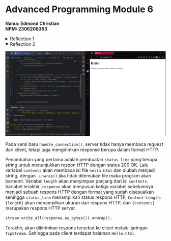 # Advanced Programming Module 6
**Nama: Edmond Christian**<br>
**NPM: 2306208363**

<details>
<summary>Reflection 1</summary>

Fungsi `handle_connection()` memiliki parameter berupa sebuah `TcpStream`, yang merupakan sebuah koneksi dari seorang klien ke server. Jadi fungsi tersebut bertanggung jawab untuk menanangi koneksi yang masuk melalui TCP.<Br>
Pertama, fungsi ini membuat `BufReader` untuk membaca stream (dengan buffering data) yang diterima. Dari data tersebut, kemudian akan dipisahkan berdasarkan separator baris baru "\n" melalui `.lines()`. Setiap baris yang kemudian terbuat akan memiliki tipe `Result<String, std::io::Error>`, setelah itu digunakan `.map(|result| result.unwrap())` yang akan mengambil nilai stringnya. Jika terjadi error maka `.unwrap()` akan menghentikan program. Hal ini akan dilakukan hingga ditemukan baris-baris kosong yang menandakan akhir header `.take_while(|line| !line.is_empty())`. Setelah itu semua, dengan `.collect()`, hasilnya akan dikumpulkan ke dalam sebuah `Vec<String>` dan diprint ke terminal.


</details>

<details open>
<summary>Reflection 2</summary>

![Commit 2 screen capture](/assets/images/commit2.png)

Pada versi baru `handle_connection()`, server tidak hanya membaca *request* dari client, tetapi juga mengirimkan response berupa dalam format HTTP.

Penambahan yang pertama adalah pembuatan `status_line` yang berupa string untuk menunjukkan respon HTTP dengan status 200 OK. Lalu variabel `contents` akan membaca isi file `hello.html` dan diubah menjadi string, dengan `.unwrap()` jika tidak ditemukan file maka program akan berhenti. Variabel `length` akan menyimpan panjang dari isi `contents`. Variabel terakhir, `response` akan menyusun ketiga variabel sebelumnya menjadi sebuah respons HTTP dengan format yang sudah disesuaikan sehingga `status_line` menampilkan status respons HTTP, `Content-Length: {length}` akan menampilkan ukuran dari respons HTTP, dan `{contents}` merupakan respons HTTP server.

```rust
stream.write_all(response.as_bytes()).unwrap();
```
Terakhir, akan dikirimkan respons tersebut ke client melalui jaringan `TcpStream`. Sehingga pada client terdapat halaman `Hello.html`.

</details>